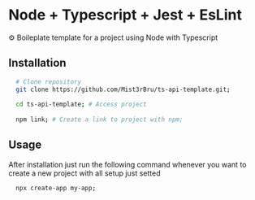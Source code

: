 # Node + Typescript + Jest + EsLint
⚙ Boileplate template for a project using Node with Typescript

## Installation
```bash
  # Clone repository
  git clone https://github.com/Mist3rBru/ts-api-template.git;
  
  cd ts-api-template; # Access project
  
  npm link; # Create a link to project with npm;
```

## Usage
After installation just run the following command whenever you want to create a new project with all setup just setted 
```bash
  npx create-app my-app;
```
